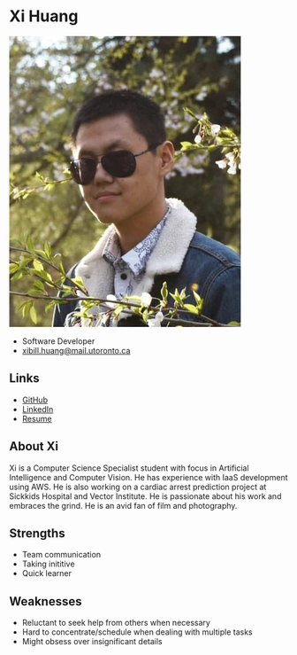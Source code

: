 # Xi Huang

![Xi Huang Profile](./xi.jpg)

- Software Developer
- xibill.huang@mail.utoronto.ca

## Links

- [GitHub](https://github.com/xhuang98)
- [LinkedIn](https://www.linkedin.com/in/xi-h/)
- [Resume](https://learnsoftware.engineering/t/f2020/dcsil/profile/138)

## About Xi

Xi is a Computer Science Specialist student with focus in Artificial Intelligence and Computer Vision. He has experience with IaaS development using AWS. He is also working on a cardiac arrest prediction project at Sickkids Hospital and Vector Institute. He is passionate about his work and embraces the grind. He is an avid fan of film and photography.

## Strengths

- Team communication
- Taking inititive
- Quick learner

## Weaknesses

- Reluctant to seek help from others when necessary
- Hard to concentrate/schedule when dealing with multiple tasks
- Might obsess over insignificant details
